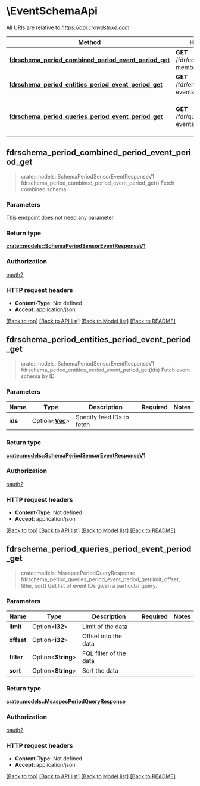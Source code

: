 # \EventSchemaApi

All URIs are relative to *https://api.crowdstrike.com*

Method | HTTP request | Description
------------- | ------------- | -------------
[**fdrschema_period_combined_period_event_period_get**](EventSchemaApi.md#fdrschema_period_combined_period_event_period_get) | **GET** /fdr/combined/schema-members/v1 | Fetch combined schema
[**fdrschema_period_entities_period_event_period_get**](EventSchemaApi.md#fdrschema_period_entities_period_event_period_get) | **GET** /fdr/entities/schema-events/v1 | Fetch event schema by ID
[**fdrschema_period_queries_period_event_period_get**](EventSchemaApi.md#fdrschema_period_queries_period_event_period_get) | **GET** /fdr/queries/schema-events/v1 | Get list of event IDs given a particular query.



## fdrschema_period_combined_period_event_period_get

> crate::models::SchemaPeriodSensorEventResponseV1 fdrschema_period_combined_period_event_period_get()
Fetch combined schema

### Parameters

This endpoint does not need any parameter.

### Return type

[**crate::models::SchemaPeriodSensorEventResponseV1**](schema.SensorEventResponseV1.md)

### Authorization

[oauth2](../README.md#oauth2)

### HTTP request headers

- **Content-Type**: Not defined
- **Accept**: application/json

[[Back to top]](#) [[Back to API list]](../README.md#documentation-for-api-endpoints) [[Back to Model list]](../README.md#documentation-for-models) [[Back to README]](../README.md)


## fdrschema_period_entities_period_event_period_get

> crate::models::SchemaPeriodSensorEventResponseV1 fdrschema_period_entities_period_event_period_get(ids)
Fetch event schema by ID

### Parameters


Name | Type | Description  | Required | Notes
------------- | ------------- | ------------- | ------------- | -------------
**ids** | Option<[**Vec<String>**](String.md)> | Specify feed IDs to fetch |  |

### Return type

[**crate::models::SchemaPeriodSensorEventResponseV1**](schema.SensorEventResponseV1.md)

### Authorization

[oauth2](../README.md#oauth2)

### HTTP request headers

- **Content-Type**: Not defined
- **Accept**: application/json

[[Back to top]](#) [[Back to API list]](../README.md#documentation-for-api-endpoints) [[Back to Model list]](../README.md#documentation-for-models) [[Back to README]](../README.md)


## fdrschema_period_queries_period_event_period_get

> crate::models::MsaspecPeriodQueryResponse fdrschema_period_queries_period_event_period_get(limit, offset, filter, sort)
Get list of event IDs given a particular query.

### Parameters


Name | Type | Description  | Required | Notes
------------- | ------------- | ------------- | ------------- | -------------
**limit** | Option<**i32**> | Limit of the data |  |
**offset** | Option<**i32**> | Offset into the data |  |
**filter** | Option<**String**> | FQL filter of the data |  |
**sort** | Option<**String**> | Sort the data |  |

### Return type

[**crate::models::MsaspecPeriodQueryResponse**](msaspec.QueryResponse.md)

### Authorization

[oauth2](../README.md#oauth2)

### HTTP request headers

- **Content-Type**: Not defined
- **Accept**: application/json

[[Back to top]](#) [[Back to API list]](../README.md#documentation-for-api-endpoints) [[Back to Model list]](../README.md#documentation-for-models) [[Back to README]](../README.md)

